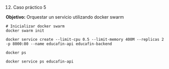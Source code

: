 
12. Caso práctico 5

**Objetivo:** Orquestar un servicio utilizando docker swarm

```docker
# Inicializar docker swarm
docker swarm init
```

```docker
docker service create --limit-cpu 0.5 --limit-memory 400M --replicas 2 -p 8000:80 --name educafin-api educafin-backend
```

```docker
docker ps
```

```docker
docker service ps educafin-api
```
